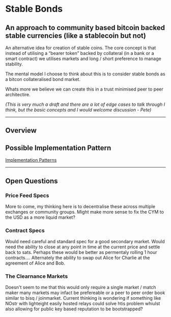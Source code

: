# Stable Bonds

## An approach to community based bitcoin backed stable currencies (like a stablecoin but not)

An alternative idea for creation of stable coins.  The core concept is that instead of utilising a “bearer token” backed by collateral (in a bank or a smart contract) we utilises markets and long / short preference to manage stability.  

The mental model I choose to think about this is to consider stable bonds as a bitcon collateralised bond market.  

Whats more we believe we can create this in a trust minimised peer to peer architectire.   

*(This is very much a draft and there are a lot of edge cases to talk through I think, but the basic concepts and I would welcome discussion - Pete)*

---

## Overview

## Possible Implementation Pattern

[Implementation Patterns](stablebond-implementation.md) 
 
---

## Open Questions

### Price Feed Specs
More to come, my thinking here is to decentralise these across multiple exchanges or community groups. Might make more sense to fix the CYM to the USD as a more liquid market? 

### Contract Specs
Would need careful and standard spec for a good secondary market. 
Would need the ability to close at any point in time at the current price and settle back to sats. Perhaps these would be better as permentaly rolling 1 hour contracts…. 
Alternately the ability to swap out Alice for Charlie at the agreement of Alice and Bob. 

### The Clearnance Markets
Doesn't seem to me that this would only require a single market / match maker many markets may infact be prefereable or a peer to peer order book similar to bisq / joinmarket.
Current thinking is wondering if something like NOstr with lighteight easily hosted relays could solve htis problem whiulst also allowing for public key based reputation to be bootstrapped?
